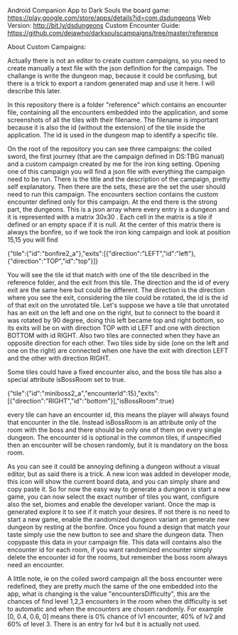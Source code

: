 Android Companion App to Dark Souls the board game: https://play.google.com/store/apps/details?id=com.dsdungeons
Web Version: http://bit.ly/dsdungeons
Custom Encounter Guide: https://github.com/dejawho/darksoulscampaigns/tree/master/reference

About Custom Campaigns:

Actually there is not an editor to create custom campaigns, so you need to create manually a text file with the json definition for the campaign. The challange is write the dungeon map, because it could be confusing, but there is a trick to export a random generated map and use it here. I will describe this later.

In this repository there is a folder "reference" which contains an encounter file, containing all the encounters embedded into the application, and some screenshots of all the tiles with their filename. The filename is important because it is also the id (without the extension) of the tile inside the application. The id is used in the dungeon map to identify a specific tile.

On the root of the repository you can see three campaigns: the coiled sword, the first journey (that are the campaign defined in DS:TBG manual) and a custom campaign created by me for the iron king setting.
Opening one of this campaign you will find a json file with everything the campaign need to be run. There is the title and the description of the campaign, pretty self explanatory.
Then there are the sets, these are the set the user should need to run this campaign. The encounters section contains the custom encounter defined only for this campaign.
At the end there is the strong part, the dungeons. This is a json array where every entry is a dungeon and it is represented with a matrix 30x30 . Each cell in the matrix is a tile if defined or an empty space if it is null. At the center of this matrix there is always the bonfire, so if we took the iron king campaign and look at position 15,15 you will find

{"tile":{"id":"bonfire2_a"},"exits":[{"direction":"LEFT","id":"left"},{"direction":"TOP","id":"top"}]}

You will see the tile id that match with one of the tile described in the reference folder, and the exit from this tile. The direction and the id of every exit are the same here but could be different. The direction is the direction where you see the exit, considering the tile could be rotated, the id is the id of that exit on the unrotated tile. Let's suppose we have a tile that unrotated has an exit on the left and one on the right, but to connect to the board it was rotated by 90 degree, doing this left became top and right bottom, so its exits will be on with direction TOP with id LEFT and one with direction BOTTOM with id RIGHT. Also two tiles are connected when they have an opposite direction for each other. Two tiles side by side (one on the left and one on the right) are connected when one have the exit with direction LEFT and the other with direction RIGHT.

Some tiles could have a fixed encounter also, and the boss tile has also a special attribute isBossRoom set to true.

{"tile":{"id":"miniboss2_a","encounterId":15},"exits":[{"direction":"RIGHT","id":"bottom"}],"isBossRoom":true}

every tile can have an encounter id, this means the player will always found that encounter in the tile. Instead isBossRoom is an attribute only of the room with the boss and there should be only one of them on every single dungeon. The encounter id is optional in the common tiles, if unspecified then an encounter will be chosen randomly, but it is mandatory on the boss room.

As you can see it could be annoying defining a dungeon without a visual editor, but as said there is a trick. A new icon was added in developer mode, this icon will show the current board data, and you can simply share and copy paste it. So for now the easy way to generate a dungeon is start a new game, you can now select the exact number of tiles you want, configure also the set, biomes and enable the developer variant. Once the map is generated explore it to see if it match your desires. If not there is no need to start a new game, enable the randomized dungeon variant an generate new dungeon by resting at the bonfire. Once you found a design that match your taste simply use the new button to see and share the dungeon data. Then copypaste this data in your campaign file. This data will contains also the encounter id for each room, if you want randomized encounter simply delete the encounter id for the rooms, but remember the boss room always need an encounter.

A little note, ie on the coiled sword campaign all the boss encounter were redefined, they are pretty much the same of the one embedded into the app, what is changing is the value "encountersDifficulty", this are the chances of find level 1,2,3 encounters in the room when the difficulty is set to automatic and when the encounters are chosen randomly. For example [0, 0.4, 0.6, 0] means there is 0% chance of lv1 encounter, 40% of lv2 and 60% of level 3. There is an entry for lv4 but it is actually not used.
